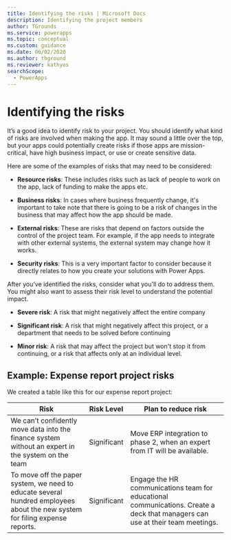 ```yaml
---
title: Identifying the risks | Microsoft Docs
description: Identifying the project members
author: TGrounds
ms.service: powerapps
ms.topic: conceptual
ms.custom: guidance
ms.date: 06/02/2020
ms.author: thground
ms.reviewer: kathyos
searchScope:  
  - PowerApps
---
```


# Identifying the risks

It’s a good idea to identify risk to your project. You should identify what kind
of risks are involved when making the app. It may sound a little over the top,
but your apps could potentially create risks if those apps are mission-critical,
have high business impact, or use or create sensitive data.

Here are some of the examples of risks that may need to be considered:

- **Resource risks**: These includes risks such as lack of people to work on the app, lack of
    funding to make the apps etc.

- **Business risks**: In cases where business frequently change, it's important to take note that
    there is going to be a risk of changes in the business that may affect how
    the app should be made.

- **External risks**: These are risks that depend on factors outside the control of the project
    team. For example, if the app needs to integrate with other external
    systems, the external system may change how it works.

- **Security risks**: This is a very important factor to consider because it directly relates to how
    you create your solutions with Power Apps.

After you’ve identified the risks, consider what you'll do to address them. You
might also want to assess their<!--Suggested.--> risk level to understand the potential impact.

- **Severe risk**: A risk that might negatively affect the entire company

- **Significant risk**: A risk that might negatively affect this project, or a department that
    needs to be solved before continuing

- **Minor risk**: A risk that may affect the project but won't stop it from
    continuing, or a risk that affects only at an individual level.

## Example: Expense report project risks

We created a table like this for our expense report project:

| Risk         | Risk Level | Plan to reduce risk       |
|------------------|----------------|-------------------------------|
| We can’t confidently move data into the finance system without an expert in the system on the team       | Significant    | Move ERP integration to phase 2, when an expert from IT will be available.       |
| To move off the paper system, we need to educate several hundred employees about the new system for filing expense reports. | Significant    | Engage the HR communications team for educational communications. Create a deck that managers can use at their team meetings. |
